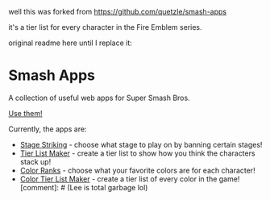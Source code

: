 well this was forked from https://github.com/quetzle/smash-apps

it's a tier list for every character in the Fire Emblem series.

original readme here until I replace it:

Smash Apps
==========

A collection of useful web apps for Super Smash Bros.

[Use them!](http://quetzle.github.io/smash-apps)

Currently, the apps are:

* [Stage Striking](http://quetzle.github.io/smash-apps/stage) - choose what stage to play on by banning certain stages!
* [Tier List Maker](http://quetzle.github.io/smash-apps/tier) - create a tier list to show how you think the characters stack up!
* [Color Ranks](http://quetzle.github.io/smash-apps/colors) - choose what your favorite colors are for each character!
* [Color Tier List Maker](http://quetzle.github.io/smash-apps/colortiers) - create a tier list of every color in the game!
[comment]: # (Lee is total garbage lol)
